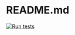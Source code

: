 # README.md

[![Run tests](https://github.com/Martijns3/CD-repo/actions/workflows/run-tests.yml/badge.svg)](https://github.com/Martijns3/CD-repo/actions/workflows/run-tests.yml)